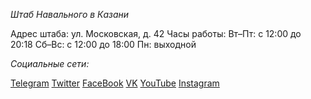 *Штаб Навального в Казани*

Адрес штаба: ул. Московская, д. 42
Часы работы: Вт–Пт: с 12:00 до 20:18
Сб–Вс: с 12:00 до 18:00
Пн: выходной

*Социальные сети:*

[Telegram](https://telegram.me/navalny_kazan)
[Twitter](https://twitter.com/teamnavalny_kzn)
[FaceBook](https://facebook.com/teamnavalny.kzn)
[VK](https://vk.com/teamnavalny_kzn)
[YouTube](https://youtube.com/channel/UCZPckKHEF1gR-yTQ3pCWnVA)
[Instagram](https://instagram.com/teamnavalny_kzn)
